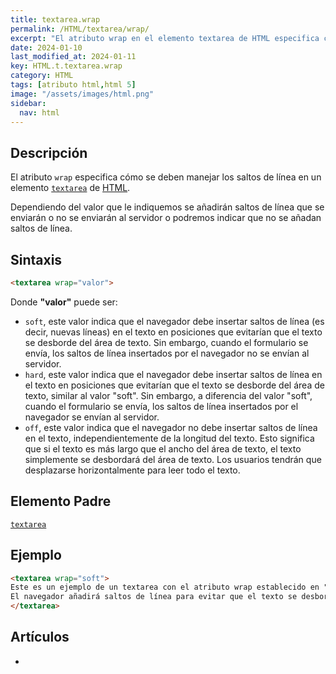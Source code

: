 ```yaml
---
title: textarea.wrap
permalink: /HTML/textarea/wrap/
excerpt: "El atributo wrap en el elemento textarea de HTML especifica cómo manejar los saltos de línea en el texto del área de texto. Dependiendo del valor indicado, se añaden o no saltos de línea al enviar el formulario."
date: 2024-01-10
last_modified_at: 2024-01-11
key: HTML.t.textarea.wrap
category: HTML
tags: [atributo html,html 5]
image: "/assets/images/html.png"
sidebar:
  nav: html
---
```


## Descripción


El atributo `wrap` especifica cómo se deben manejar los saltos de línea en un elemento [`textarea`](https://www.w3api.com/HTML/textarea/) de [HTML](https://www.manualweb.net/html/).


Dependiendo del valor que le indiquemos se añadirán saltos de línea que se enviarán o no se enviarán al servidor o podremos indicar que no se añadan saltos de línea.


## Sintaxis


```html
<textarea wrap="valor">
```


Donde **"valor"** puede ser:

- `soft`, este valor indica que el navegador debe insertar saltos de línea (es decir, nuevas líneas) en el texto en posiciones que evitarían que el texto se desborde del área de texto. Sin embargo, cuando el formulario se envía, los saltos de línea insertados por el navegador no se envían al servidor.
- `hard`, este valor indica que el navegador debe insertar saltos de línea en el texto en posiciones que evitarían que el texto se desborde del área de texto, similar al valor "soft". Sin embargo, a diferencia del valor "soft", cuando el formulario se envía, los saltos de línea insertados por el navegador se envían al servidor.
- `off`, este valor indica que el navegador no debe insertar saltos de línea en el texto, independientemente de la longitud del texto. Esto significa que si el texto es más largo que el ancho del área de texto, el texto simplemente se desbordará del área de texto. Los usuarios tendrán que desplazarse horizontalmente para leer todo el texto.

## Elemento Padre


[`textarea`](https://www.w3api.com/HTML/textarea/)


## Ejemplo


```html
<textarea wrap="soft">
Este es un ejemplo de un textarea con el atributo wrap establecido en "soft".
El navegador añadirá saltos de línea para evitar que el texto se desborde, pero estos no se enviarán al servidor cuando se envíe el formulario.
</textarea>
```


## Artículos

- 
